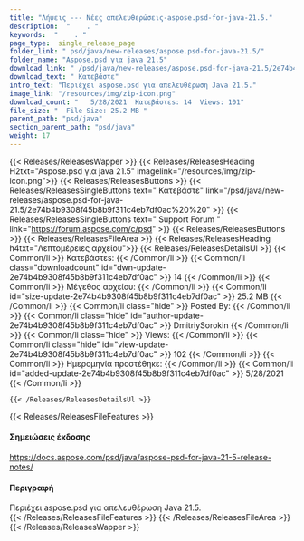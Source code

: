 ```yaml
---
title: "Λήψεις --- Νέες απελευθερώσεις-aspose.psd-for-java-21.5." 
description:  "    . " 
keywords:  "    . " 
page_type:  single_release_page
folder_link: " psd/java/new-releases/aspose.psd-for-java-21.5/"
folder_name: "Aspose.psd για java 21.5"
download_link: " /psd/java/new-releases/aspose.psd-for-java-21.5/2e74b4b9308f45b8b9f311c4eb7df0ac"
download_text: " Κατεβάστε"
intro_text: "Περιέχει aspose.psd για απελευθέρωση Java 21.5."
image_link: "/resources/img/zip-icon.png"
download_count: "   5/28/2021  Κατεβάστεs: 14  Views: 101"
file_size: "  File Size: 25.2 MB "
parent_path: "psd/java"
section_parent_path: "psd/java"
weight: 17
---
```


{{< Releases/ReleasesWapper >}}
  {{< Releases/ReleasesHeading H2txt="Aspose.psd για java 21.5" imagelink="/resources/img/zip-icon.png">}}
  {{< Releases/ReleasesButtons >}}
    {{< Releases/ReleasesSingleButtons text=" Κατεβάστε" link="/psd/java/new-releases/aspose.psd-for-java-21.5/2e74b4b9308f45b8b9f311c4eb7df0ac%20%20" >}}
    {{< Releases/ReleasesSingleButtons text=" Support Forum " link="https://forum.aspose.com/c/psd" >}}
  {{< Releases/ReleasesButtons >}}
  {{< Releases/ReleasesFileArea >}}
    {{< Releases/ReleasesHeading h4txt="Λεπτομέρειες αρχείου">}}
    {{< Releases/ReleasesDetailsUl >}}
            {{< Common/li  >}} Κατεβάστεs: {{< /Common/li >}} 
      {{< Common/li class="downloadcount" id="dwn-update-2e74b4b9308f45b8b9f311c4eb7df0ac" >}} 14 {{< /Common/li >}} 
      {{< Common/li  >}} Μέγεθος αρχείου: {{< /Common/li >}} 
      {{< Common/li id="size-update-2e74b4b9308f45b8b9f311c4eb7df0ac" >}} 25.2 MB {{< /Common/li >}} 
      {{< Common/li  class="hide" >}} Posted By: {{< /Common/li >}} 
      {{< Common/li class="hide" id="author-update-2e74b4b9308f45b8b9f311c4eb7df0ac" >}} DmitriySorokin {{< /Common/li >}} 
      {{< Common/li class="hide"  >}} Views: {{< /Common/li >}} 
      {{< Common/li class="hide" id="view-update-2e74b4b9308f45b8b9f311c4eb7df0ac" >}} 102 {{< /Common/li >}} 
      {{< Common/li  >}} Ημερομηνία προστέθηκε: {{< /Common/li >}} 
      {{< Common/li id="added-update-2e74b4b9308f45b8b9f311c4eb7df0ac" >}} 5/28/2021 {{< /Common/li >}} 

    {{< /Releases/ReleasesDetailsUl >}}

  {{< Releases/ReleasesFileFeatures >}}
      <h4>Σημειώσεις έκδοσης</h4><div><a href="https://docs.aspose.com/psd/java/aspose-psd-for-java-21-5-release-notes/">https://docs.aspose.com/psd/java/aspose-psd-for-java-21-5-release-notes/</a></div><h4>Περιγραφή</h4><div class="HTMLDescription">Περιέχει aspose.psd για απελευθέρωση Java 21.5.</div>
  {{< /Releases/ReleasesFileFeatures >}}
 {{< /Releases/ReleasesFileArea >}}
{{< /Releases/ReleasesWapper >}}


